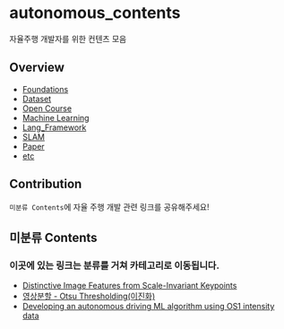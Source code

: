 # autonomous_contents
자율주행 개발자를 위한 컨텐츠 모음

## Overview

- [Foundations](https://github.com/msc9533/awesome_autonomous_vehicle_contents/blob/master/Foundation.md)
- [Dataset](https://github.com/msc9533/awesome_autonomous_vehicle_contents/blob/master/dataset.md)
- [Open Course](https://github.com/msc9533/awesome_autonomous_vehicle_contents/blob/master/open_courses.md)
- [Machine Learning](https://github.com/msc9533/awesome_autonomous_vehicle_contents/blob/master/Machine_Learning.md)
- [Lang_Framework](https://github.com/msc9533/awesome_autonomous_vehicle_contents/blob/master/lang_framework.md)
- [SLAM](https://github.com/msc9533/awesome_autonomous_vehicle_contents/blob/master/slam.md)
- [Paper](https://github.com/msc9533/awesome_autonomous_vehicle_contents/blob/master/Paper.md)
- [etc](https://github.com/msc9533/awesome_autonomous_vehicle_contents/blob/master/etc.md)

## Contribution

`미분류 Contents`에 자율 주행 개발 관련 링크를 공유해주세요!

## 미분류 Contents

### 이곳에 있는 링크는 분류를 거쳐 카테고리로 이동됩니다.

- [Distinctive Image Features from Scale-Invariant Keypoints](https://link.springer.com/article/10.1023/B:VISI.0000029664.99615.94)
- [영상분할 - Otsu Thresholding(이진화)](https://j07051.tistory.com/364)
- [Developing an autonomous driving ML algorithm using OS1 intensity data](https://ouster.com/blog/developing-an-autonomous-driving-ml-algorithm-using-os1-intensity-data/)